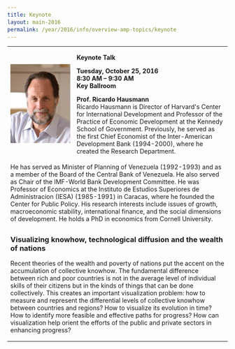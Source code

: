 ```yaml
---
title: Keynote
layout: main-2016
permalink: /year/2016/info/overview-amp-topics/keynote
---
```


<table border="0" cellpadding="2" width="800"><tbody>
<tr>
  <td width="247" align="center" valign="middle"><span class="image"><img src="ricardo.png" alt="" width="150"></span></td> 
  <td width="539" align="left" valign="bottom"><p><strong>Keynote Talk</strong></p>
  <p><strong>Tuesday, October 25, 2016 </strong><br /> <strong>8:30 AM –
9:30 AM</strong><br /> <strong>Key Ballroom</strong></p>
<p><strong>Prof. Ricardo Hausmann</strong><br />
Ricardo Hausmann is Director of Harvard's Center for International
Development and Professor of the Practice of Economic Development at
the Kennedy School of Government. Previously, he served as the first
Chief Economist of the Inter-American Development Bank (1994-2000),
where he created the Research Department. </p></td></tr>
<tr>
	<td colspan="2">He has served as Minister of Planning of Venezuela (1992-1993) and as a member of the Board of the Central Bank of Venezuela. He also served as Chair of the IMF-World Bank Development Committee. He was Professor of Economics at the Instituto de Estudios Superiores de Administracion (IESA) (1985-1991) in Caracas, where he founded the Center for Public Policy. His research interests include issues of growth, macroeconomic stability, international finance, and the social dimensions of development. He holds a PhD in economics from Cornell University.</td>
</tr> 
<tr>
<td colspan="2"><h3>Visualizing knowhow, technological diffusion and
the wealth of nations</h3>
<p>Recent theories of the wealth and poverty of nations put the accent
on the accumulation of collective knowhow. The fundamental difference
between rich and poor countries is not in the average level of
individual skills of their citizens but in the kinds of things that
can be done collectively. This creates an important visualization
problem: how to measure and represent the differential levels of
collective knowhow between countries and regions? How to visualize its
evolution in time?  How to identify more feasible and effective paths
for progress? How can visualization help orient the efforts of the
public and private sectors in enhancing progress? </p>
</td>
</tr>
</tbody></table>
